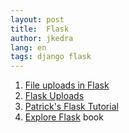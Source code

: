```yaml
---
layout: post
title:  Flask
author: jkedra
lang: en
tags: django flask
---
```


1. [File uploads in Flask](http://flask.pocoo.org/docs/0.12/patterns/fileuploads/)
2. [Flask Uploads](https://pythonhosted.org/Flask-Uploads/)
3. [Patrick's Flask Tutorial](http://www.patricksoftwareblog.com/flask-tutorial/)
4. [Explore Flask](https://exploreflask.readthedocs.io) book


